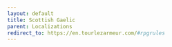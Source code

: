 ```yaml
---
layout: default
title: Scottish Gaelic
parent: Localizations
redirect_to: https://en.tourlezarmeur.com/#rpgrules
---
```

